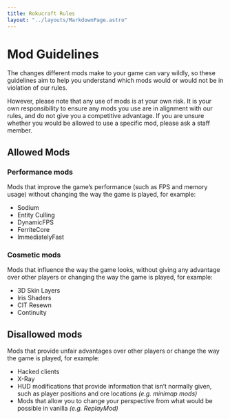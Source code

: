 ```yaml
---
title: Rokucraft Rules
layout: "../layouts/MarkdownPage.astro"
---
```


# Mod Guidelines

The changes different mods make to your game can vary wildly, so these guidelines aim to help you understand which mods would or would not be in violation of our rules.

However, please note that any use of mods is at your own risk. It is your own responsibility to ensure any mods you use are in alignment with our rules, and do not give you a competitive advantage. If you are unsure whether you would be allowed to use a specific mod, please ask a staff member.

## Allowed Mods

### Performance mods

Mods that improve the game’s performance (such as FPS and memory usage) without changing the way the game is played, for example:

- Sodium
- Entity Culling
- DynamicFPS
- FerriteCore
- ImmediatelyFast

### Cosmetic mods

Mods that influence the way the game looks, without giving any advantage over other players or changing the way the game is played, for example:

- 3D Skin Layers
- Iris Shaders
- CIT Resewn
- Continuity

## Disallowed mods

Mods that provide unfair advantages over other players or change the way the game is played, for example:

- Hacked clients
- X-Ray
- HUD modifications that provide information that isn’t normally given, such as player positions and ore locations *(e.g. minimap mods)*
- Mods that allow you to change your perspective from what would be possible in vanilla *(e.g. ReplayMod)*
